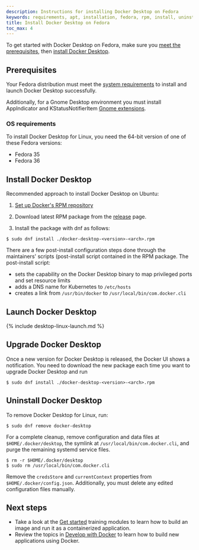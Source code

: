 ```yaml
---
description: Instructions for installing Docker Desktop on Fedora
keywords: requirements, apt, installation, fedora, rpm, install, uninstall, upgrade, update
title: Install Docker Desktop on Fedora
toc_max: 4
---
```


To get started with Docker Desktop on Fedora, make sure you
[meet the prerequisites](#prerequisites), then
[install Docker Desktop](#install-docker-desktop).

## Prerequisites

Your Fedora distribution must meet the [system requirements](../install.md#system-requirements) to install and launch Docker Desktop successfully.

Additionally, for a Gnome Desktop environment you must install AppIndicator and KStatusNotifierItem [Gnome extensions](https://extensions.gnome.org/extension/615/appindicator-support/).


### OS requirements

To install Docker Desktop for Linux, you need the 64-bit version of one of these Fedora versions:

- Fedora 35
- Fedora 36

## Install Docker Desktop

Recommended approach to install Docker Desktop on Ubuntu:

1. [Set up Docker's RPM repository](../../../engine/install/fedora.md#set-up-the-repository) 

2. Download latest RPM package from the [release](../release-notes/index.md) page.

3. Install the package with dnf as follows:
    
```console
$ sudo dnf install ./docker-desktop-<version>-<arch>.rpm
```

There are a few post-install configuration steps done through the maintainers' scripts (post-install script contained in the RPM package.
The post-install script:

- sets the capability on the Docker Desktop binary to map privileged ports and set resource limits
- adds a DNS name for Kubernetes to `/etc/hosts`
- creates a link from `/usr/bin/docker` to `/usr/local/bin/com.docker.cli`

## Launch Docker Desktop


{% include desktop-linux-launch.md %}


## Upgrade Docker Desktop

Once a new version for Docker Desktop is released, the Docker UI shows a notification. 
You need to download the new package each time you want to upgrade Docker Desktop and run

```console
$ sudo dnf install ./docker-desktop-<version>-<arch>.rpm
```


## Uninstall Docker Desktop

To remove Docker Desktop for Linux, run:

```console
$ sudo dnf remove docker-desktop
```

For a complete cleanup, remove configuration and data files at `$HOME/.docker/desktop`, the symlink at `/usr/local/bin/com.docker.cli`, and purge
the remaining systemd service files.

```console
$ rm -r $HOME/.docker/desktop
$ sudo rm /usr/local/bin/com.docker.cli
```

Remove the `credsStore` and `currentContext` properties from `$HOME/.docker/config.json`. Additionally, you must delete any edited configuration files manually. 

## Next steps

- Take a look at the [Get started](../../../get-started/index.md) training modules to learn  how to build an image and run it as a containerized application.
- Review the topics in [Develop with Docker](../../../develop/index.md) to learn how to build new applications using Docker.